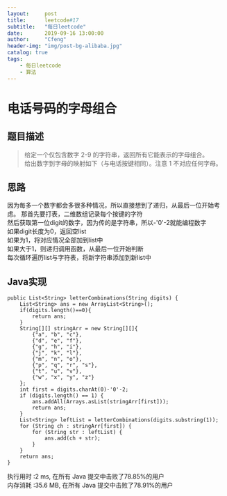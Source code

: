 ```yaml
---
layout:     post
title:      leetcode#17
subtitle:   "每日leetcode"
date:       2019-09-16 13:00:00
author:     "Cfeng"
header-img: "img/post-bg-alibaba.jpg"
catalog: true
tags:
    - 每日leetcode
    - 算法
---
```

# 电话号码的字母组合
## 题目描述
> 给定一个仅包含数字 2-9 的字符串，返回所有它能表示的字母组合。    
> 给出数字到字母的映射如下（与电话按键相同）。注意 1 不对应任何字母。               
            
## 思路
因为每多一个数字都会多很多种情况，所以直接想到了递归，从最后一位开始考虑。
那首先要打表，二维数组记录每个按键的字符    
然后获取第一位digit的数字，因为传的是字符串，所以-'0'-2就能编程数字     
如果digit长度为0，返回空list    
如果为1，将对应情况全部加到list中    
如果大于1，则递归调用函数，从最后一位开始判断        
每次循环遍历list与字符表，将新字符串添加到新list中    
      
## Java实现     
```   
public List<String> letterCombinations(String digits) {
    List<String> ans = new ArrayList<String>();
    if(digits.length()==0){
        return ans;
    }
    String[][] stringArr = new String[][]{
        {"a", "b", "c"},
        {"d", "e", "f"},
        {"g", "h", "i"},
        {"j", "k", "l"},
        {"m", "n", "o"},
        {"p", "q", "r", "s"},
        {"t", "u", "v"},
        {"w", "x", "y", "z"}
    };
    int first = digits.charAt(0)-'0'-2;
    if (digits.length() == 1) {
        ans.addAll(Arrays.asList(stringArr[first]));
        return ans;
    }
    List<String> leftList = letterCombinations(digits.substring(1));
    for (String ch : stringArr[first]) {
        for (String str : leftList) {
            ans.add(ch + str);
        }
    }
    return ans;
}
```      

执行用时 :2 ms, 在所有 Java 提交中击败了78.85%的用户  
内存消耗 :35.6 MB, 在所有 Java 提交中击败了78.91%的用户   